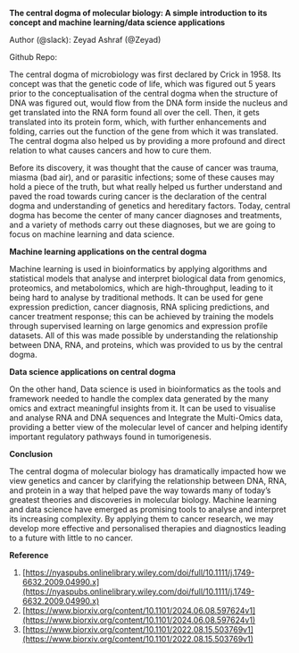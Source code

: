 **The central dogma of molecular biology: A simple introduction to its concept and machine learning/data science applications** 

Author (@slack): Zeyad Ashraf (@Zeyad)

Github Repo:

The central dogma of microbiology was first declared by Crick in 1958\. Its concept was that the genetic code of life, which was figured out 5 years prior to the conceptualisation of the central dogma when the structure of DNA was figured out, would flow from the DNA form inside the nucleus and get translated into the RNA form found all over the cell. Then, it gets translated into its protein form, which, with further enhancements and folding, carries out the function of the gene from which it was translated. The central dogma also helped us by providing a more profound and direct relation to what causes cancers and how to cure them. 

Before its discovery, it was thought that the cause of cancer was trauma, miasma (bad air), and or parasitic infections; some of these causes may hold a piece of the truth, but what really helped us further understand and paved the road towards curing cancer is the declaration of the central dogma and understanding of genetics and hereditary factors. Today, central dogma has become the center of many cancer diagnoses and treatments, and a variety of methods carry out these diagnoses, but we are going to focus on machine learning and data science.  

**Machine learning applications on the central dogma** 

Machine learning is used in bioinformatics by applying algorithms and statistical models that analyse and interpret biological data from genomics, proteomics, and metabolomics, which are high-throughput, leading to it being hard to analyse by traditional methods. It can be used for gene expression prediction, cancer diagnosis, RNA splicing predictions, and cancer treatment response; this can be achieved by training the models through supervised learning on large genomics and expression profile datasets. All of this was made possible by understanding the relationship between DNA, RNA, and proteins, which was provided to us by the central dogma.

**Data science applications on central dogma**

On the other hand, Data science is used in bioinformatics as the tools and framework needed to handle the complex data generated by the many omics and extract meaningful insights from it. It can be used to visualise and analyse RNA and DNA sequences and Integrate the Multi-Omics data, providing a better view of the molecular level of cancer and helping identify important regulatory pathways found in tumorigenesis.

**Conclusion**

The central dogma of molecular biology has dramatically impacted how we view genetics and cancer by clarifying the relationship between DNA, RNA, and protein in a way that helped pave the way towards many of today’s greatest theories and discoveries in molecular biology. Machine learning and data science have emerged as promising tools to analyse and interpret its increasing complexity. By applying them to cancer research, we may develop more effective and personalised therapies and diagnostics leading to a future with little to no cancer. 

**Reference**

1. [https://nyaspubs.onlinelibrary.wiley.com/doi/full/10.1111/j.1749-6632.2009.04990.x](https://nyaspubs.onlinelibrary.wiley.com/doi/full/10.1111/j.1749-6632.2009.04990.x)  
2. [https://www.biorxiv.org/content/10.1101/2024.06.08.597624v1](https://www.biorxiv.org/content/10.1101/2024.06.08.597624v1)  
3. [https://www.biorxiv.org/content/10.1101/2022.08.15.503769v1](https://www.biorxiv.org/content/10.1101/2022.08.15.503769v1)


